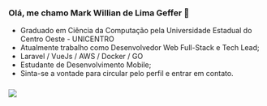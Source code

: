 ### Olá, me chamo Mark Willian de Lima Geffer 👋

- Graduado em Ciência da Computação pela Universidade Estadual do Centro Oeste - UNICENTRO
- Atualmente trabalho como Desenvolvedor Web Full-Stack e Tech Lead;
- Laravel / VueJs / AWS / Docker / GO 
- Estudante de Desenvolvimento Mobile;
- Sinta-se a vontade para circular pelo perfil e entrar em contato.

###

<div>
<a href="https://www.linkedin.com/in/mark-willian-de-lima-geffer/" target="_blank"><img src="https://img.shields.io/badge/-LinkedIn-%230077B5?style=for-the-badge&logo=linkedin&logoColor=white" target="_blank"></a> 
</div>
